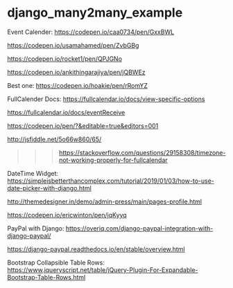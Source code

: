 # django_many2many_example


Event Calender:
https://codepen.io/caa0734/pen/GxxBWL

https://codepen.io/usamahamed/pen/ZvbGBg

https://codepen.io/rocket1/pen/QPJGNo

https://codepen.io/ankithingarajiya/pen/jQBWEz

Best one: https://codepen.io/hoakie/pen/rRomYZ


FullCalender Docs:
https://fullcalendar.io/docs/view-specific-options

https://fullcalendar.io/docs/eventReceive

https://codepen.io/pen/?&editable=true&editors=001

http://jsfiddle.net/5o66w860/65/

>>> https://stackoverflow.com/questions/29158308/timezone-not-working-properly-for-fullcalendar


DateTime Widget:
https://simpleisbetterthancomplex.com/tutorial/2019/01/03/how-to-use-date-picker-with-django.html



http://themedesigner.in/demo/admin-press/main/pages-profile.html

https://codepen.io/ericwinton/pen/jqKyyq


PayPal with Django:
https://overiq.com/django-paypal-integration-with-django-paypal/

https://django-paypal.readthedocs.io/en/stable/overview.html


Bootstrap Collapsible Table Rows:
https://www.jqueryscript.net/table/jQuery-Plugin-For-Expandable-Bootstrap-Table-Rows.html
